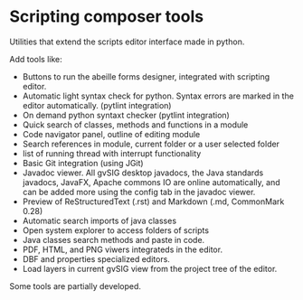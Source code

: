 # Scripting composer tools

Utilities that extend the scripts editor interface made in python.

Add tools like:

* Buttons to run the abeille forms designer, integrated with scripting editor.
* Automatic light syntax check for python. Syntax errors are marked in the editor automatically. (pytlint integration)
* On demand python syntaxt checker (pytlint integration)
* Quick search of classes, methods and functions in a module
* Code navigator panel, outline of editing module
* Search references in module, current folder or a user selected folder
* list of running thread with interrupt functionality
* Basic Git integration (using JGit)
* Javadoc viewer. All gvSIG desktop javadocs, 
  the Java standards javadocs, JavaFX, Apache commons IO are online automatically, and can be added more using the config tab in the javadoc viewer.
* Preview of ReStructuredText (.rst) and Markdown (.md, CommonMark 0.28) 
* Automatic search imports of java classes
* Open system explorer to access folders of scripts
* Java classes search methods and paste in code.
* PDF, HTML, and PNG viwers integrateds in the editor.
* DBF and properties specialized editors.
* Load layers in current gvSIG view from the project tree of the editor.


Some tools are partially developed.
